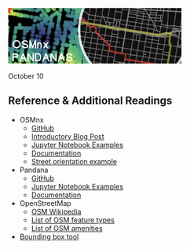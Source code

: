 <img src="imgs/banner.png" alt="Banner Image" style="width: 70%; height: auto;" />

October 10



## Reference & Additional Readings

- OSMnx
  - [GitHub](https://github.com/gboeing/osmnx)
  - [Introductory Blog Post](https://geoffboeing.com/2016/11/osmnx-python-street-networks/)
  - [Jupyter Notebook Examples](https://github.com/gboeing/osmnx-examples/tree/master/notebooks)
  - [Documentation](https://osmnx.readthedocs.io)
  - [Street orientation example](https://geoffboeing.com/2019/09/urban-street-network-orientation/)
- Pandana
  - [GitHub](https://github.com/UDST/pandana)
  - [Jupyter Notebook Examples](https://github.com/UDST/pandana/tree/master/examples)
  - [Documentation](http://udst.github.io/pandana/)
- OpenStreetMap
  - [OSM Wikipedia](https://wiki.openstreetmap.org/wiki)
  - [List of OSM feature types](https://wiki.openstreetmap.org/wiki/Map_Features)
  - [List of OSM amenities](https://wiki.openstreetmap.org/wiki/Key:amenity)
- [Bounding box tool](http://boundingbox.klokantech.com/)

